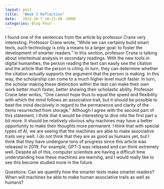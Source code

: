```yaml
---
layout: post
title:  "Week 5 Reflection"
date:   2022-10-7 18:21:49 -0400
categories: Blog Post
---
```

I found one of the sentences from the article by professor Crane very interesting. Professor Crane wrote, “While we can certainly build smart texts, such technology is only a means to a larger goal: to foster the development of smarter readers.” In this section, professor Crane is talking about intertextual analysis in secondary readings. With the new tools in digital humanities, the person reading the text can easily see the citation and the article that the person is citing. In turn, they can determine whether the citation actually supports the argument that the person is making. In this way, the scholarship can come to a much higher level much faster. In turn, the scholar making these distinction within the text can make their own work better much faster, better showing their scholastic ability. 
Professor Crane later writes, “One cannot hope thus to equal the speed and flexibility with which the mind follows an associative trail, but it should be possible to beat the mind decisively in regard to the permanence and clarity of the items resurrected from storage.” Although I agree with the second part of this statement, I think that it would be interesting to dive into the first part a bit more. It should be relatively obvious why machines may have a better opportunity to make their thoughts more permanent. I think that with special types of AI, we are seeing that the machines are able to make associative trails very well. I do not think that they are as good as humans yet, but I think that they have undergone tons of progress since this article was released in 2019. For example, GPT-3 was released and can think extremely well. Despite all of this, computer scientists are having a difficult time understanding how these machines are learning, and I would really like to see this become studied more in the future. 

Questions:
Can we quantify how the smarter texts make smarter readers?
When will machines be able to make human associative trails as well as humans?
